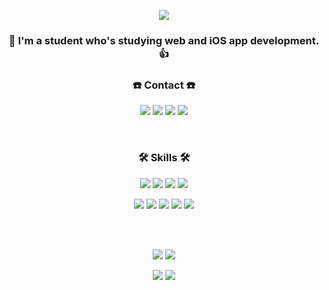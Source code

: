 
<p align="center"> 
 <img src="https://capsule-render.vercel.app/api?type=waving&color=3985ee&height=270&section=header&text=WELCOME%20TO%20GitHub&fontColor=FFFFFF&fontSize=80"/>
<br>
</p>


 
<h3 align="center">👋 I'm a student who's studying web and iOS app development.👍<br>
 </h3>
  
 

<h3 align="center">☎️  Contact  ☎️ </h3>
<p align="center"> 
<img src="https://img.shields.io/badge/popo9855-FFCD00?style=flat-square&logo=KakaoTalk&logoColor=white"/>
<img src="https://img.shields.io/badge/kimsunj_-E4405F?style=flat-square&logo=Instagram&logoColor=white"/>
<img src="https://img.shields.io/badge/popo9855@gmail.com-EA4335?style=flat-square&logo=Gmail&logoColor=white"/>
<img src="https://img.shields.io/badge/facebook-1877F2?style=flat-square&logo=Facebook&logoColor=white"/>
</p>
 
<br>
<h3 align="center"> 🛠  Skills  🛠 </h3>

<p align="center">
 <img src="https://img.shields.io/badge/HTML5-E34F26?style=flat-square&logo=HTML5&logoColor=white"/>
 <img src="https://img.shields.io/badge/CSS3-1572B6?style=flat-square&logo=CSS3&logoColor=white"/>
 <img src="https://img.shields.io/badge/JavaScript-F7DF1E?style=flat-square&logo=JavaScript&logoColor=white"/>
 <img src="https://img.shields.io/badge/Swift-F05138?style=flat-square&logo=Swift&logoColor=white"/>
</p>
<p align="center">
 <img src="https://img.shields.io/badge/Python-3776AB?style=flat-square&logo=Python&logoColor=white"/>
 <img src="https://img.shields.io/badge/C-A8B9CC?style=flat-square&logo=C&logoColor=white"/>
 <img src="https://img.shields.io/badge/C++-00599C?style=flat-square&logo=C%2B%2B&logoColor=white"/>
 <img src="https://img.shields.io/badge/Java-007396?style=flat-square&logo=Java&logoColor=white"/>
 <img src="https://img.shields.io/badge/GitHub-181717?style=flat-square&logo=GitHub&logoColor=white"/>
</p>

<br><br>
<p align="center">
 <img src="https://github-readme-stats.vercel.app/api?username=kikointheworld&theme=default&show_icons=true"/>
 <img src="https://github-readme-stats.vercel.app/api/top-langs/?username=kikointheworld&layout=compact"/>
 
 
</p>

<p align="center">
  <img src="http://mazassumnida.wtf/api/pastel/generate_badge?boj=kkkiko&theme=warm"/>
  <img src="http://mazandi.herokuapp.com/api?handle=kkkiko&theme=warm"/>
</p>

<!--
유용한 사이트
 https://simpleicons.org/?q=git >>>>> 로고 모양 
-->
